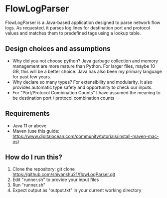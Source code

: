 # FlowLogParser

FlowLogParser is a Java-based application designed to parse network flow logs.
As requested, it parses log lines for destination port and protocol values and matches them to predefined tags using a lookup table.

## Design choices and assumptions
- Why did you not choose python?
  Java garbage collection and memory management are more mature than Python. For larger files, maybe 10 GB, this will be a better choice.
  Java has also been my primary language for past few years.
- Why declare so many types? For extensibility and modularity. It also provides automatic type safety and opportunity to check our inputs.
- For "Port/Protocol Combination Counts" I have assumed the meaning to be destination port / protocol combination counts

## Requirements
- Java 11 or above
- Maven (use this guide: https://www.digitalocean.com/community/tutorials/install-maven-mac-os)

## How do I run this?
1. Clone the repository:
   git clone https://github.com/shivanshu21/flowLogParser.git
2. Edit "runner.sh" to provide your input files
3. Run "runner.sh"
4. Expect output as "output.txt" in your current working directory

